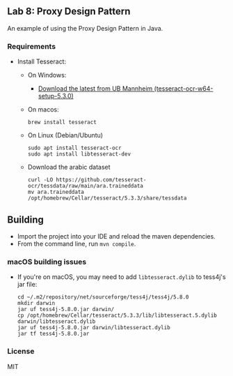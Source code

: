 
## Lab 8: Proxy Design Pattern
An example of using the Proxy Design Pattern in Java.

### Requirements

- Install Tesseract:
  - On Windows: 
    - [Download the latest from UB Mannheim (tesseract-ocr-w64-setup-5.3.0)](https://digi.bib.uni-mannheim.de/tesseract/tesseract-ocr-w64-setup-5.3.0.20221222.exe)
  - On macos:
    ```shell
    brew install tesseract
    ```
  - On Linux (Debian/Ubuntu)
    ```shell
    sudo apt install tesseract-ocr
    sudo apt install libtesseract-dev
    ```
    
  - Download the arabic dataset
    ```shell
    curl -LO https://github.com/tesseract-ocr/tessdata/raw/main/ara.traineddata
    mv ara.traineddata /opt/homebrew/Cellar/tesseract/5.3.3/share/tessdata
    ``` 
    
## Building

- Import the project into your IDE and reload the maven dependencies.
- From the command line, run `mvn compile`.

### macOS building issues
- If you're on macOS, you may need to add `libtesseract.dylib` to tess4j's jar file:
  ```shell
  cd ~/.m2/repository/net/sourceforge/tess4j/tess4j/5.8.0
  mkdir darwin
  jar uf tess4j-5.8.0.jar darwin/
  cp /opt/homebrew/Cellar/tesseract/5.3.3/lib/libtesseract.5.dylib darwin/libtesseract.dylib
  jar uf tess4j-5.8.0.jar darwin/libtesseract.dylib 
  jar tf tess4j-5.8.0.jar
  ```

### License
MIT


